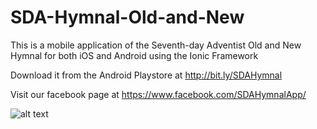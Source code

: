 # SDA-Hymnal-Old-and-New
This is a mobile application of the Seventh-day Adventist Old and New Hymnal for both iOS and Android using the Ionic Framework


 Download it from the Android Playstore at http://bit.ly/SDAHymnal
 
 
 Visit our facebook page at https://www.facebook.com/SDAHymnalApp/
 
 ![alt text](http://exterbox.com/uploads/VXNC5.png "Screenshot")

 
 

